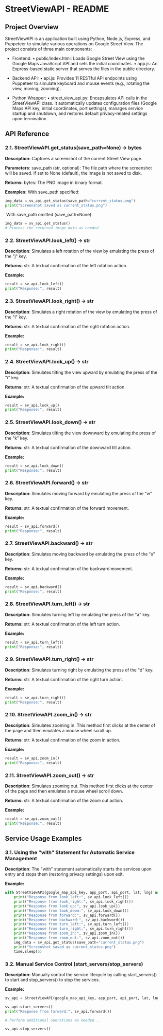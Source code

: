 # StreetViewAPI - README

## Project Overview

StreetViewAPI is an application built using Python, Node.js, Express, and Puppeteer to simulate various operations on Google Street View. The project consists of three main components:

  - Frontend:
      • public/index.html: Loads Google Street View using the Google Maps JavaScript API and sets the initial coordinates.
      • app.js: An Express-based static server that serves the files in the public directory.
  
  - Backend API:
      • api.js: Provides 11 RESTful API endpoints using Puppeteer to simulate keyboard and mouse events (e.g., rotating the view, moving, zooming).
  
  - Python Wrapper:
      • street_view_api.py: Encapsulates API calls in the StreetViewAPI class. It automatically updates configuration files (Google Maps API key, initial coordinates, port settings), manages service startup and shutdown, and restores default privacy-related settings upon termination.

## API Reference

### 2.1. StreetViewAPI.get_status(save_path=None) → bytes

**Description:**
Captures a screenshot of the current Street View page.

**Parameters:**
    save_path (str, optional): The file path where the screenshot will be saved. If set to None (default), the image is not saved to disk.

**Returns:**
    bytes: The PNG image in binary format.

**Examples:**
    With save_path specified:

```python
img_data = sv_api.get_status(save_path="current_status.png")
print("Screenshot saved as current_status.png")
```

​    With save_path omitted (save_path=None):

```python
img_data = sv_api.get_status()
# Process the returned image data as needed
```


### 2.2. StreetViewAPI.look_left() → str
**Description:**
Simulates a left rotation of the view by emulating the press of the "j" key.

**Returns:**
    str: A textual confirmation of the left rotation action.

**Example:**

```python
result = sv_api.look_left()
print("Response:", result)
```


### 2.3. StreetViewAPI.look_right() → str
**Description:**
Simulates a right rotation of the view by emulating the press of the "l" key.

**Returns:**
    str: A textual confirmation of the right rotation action.

**Example:**

```python
result = sv_api.look_right()
print("Response:", result)
```


### 2.4. StreetViewAPI.look_up() → str
**Description:**
Simulates tilting the view upward by emulating the press of the "i" key.

**Returns:**
    str: A textual confirmation of the upward tilt action.

**Example:**

```python
result = sv_api.look_up()
print("Response:", result)
```


### 2.5. StreetViewAPI.look_down() → str
**Description:**
Simulates tilting the view downward by emulating the press of the "k" key.

**Returns:**
    str: A textual confirmation of the downward tilt action.

**Example:**

```python
result = sv_api.look_down()
print("Response:", result)
```


### 2.6. StreetViewAPI.forward() → str
**Description:**
Simulates moving forward by emulating the press of the "w" key.

**Returns:**
    str: A textual confirmation of the forward movement.

**Example:**

```python
result = sv_api.forward()
print("Response:", result)
```


### 2.7. StreetViewAPI.backward() → str
**Description:**
Simulates moving backward by emulating the press of the "s" key.

**Returns:**
    str: A textual confirmation of the backward movement.

**Example:**

```python
result = sv_api.backward()
print("Response:", result)
```


### 2.8. StreetViewAPI.turn_left() → str
**Description:**
Simulates turning left by emulating the press of the "a" key.

**Returns:**
    str: A textual confirmation of the left turn action.

**Example:**

```python
result = sv_api.turn_left()
print("Response:", result)
```


### 2.9. StreetViewAPI.turn_right() → str
**Description:**
Simulates turning right by emulating the press of the "d" key.

**Returns:**
    str: A textual confirmation of the right turn action.

**Example:**

```python
result = sv_api.turn_right()
print("Response:", result)	
```


### 2.10. StreetViewAPI.zoom_in() → str
**Description:**
Simulates zooming in. This method first clicks at the center of the page and then emulates a mouse wheel scroll up.

**Returns:**
    str: A textual confirmation of the zoom in action.

**Example:**

```python
result = sv_api.zoom_in()
print("Response:", result)
```


### 2.11. StreetViewAPI.zoom_out() → str
**Description:**
Simulates zooming out. This method first clicks at the center of the page and then emulates a mouse wheel scroll down.

**Returns:**
    str: A textual confirmation of the zoom out action.

**Example:**

```python
result = sv_api.zoom_out()
print("Response:", result)
```


## Service Usage Examples

### 3.1. Using the "with" Statement for Automatic Service Management

**Description:**
The "with" statement automatically starts the services upon entry and stops them (restoring privacy settings) upon exit.

**Example:**

```python
with StreetViewAPI(google_map_api_key, app_port, api_port, lat, lng) as sv_api:
    print("Response from look_left:", sv_api.look_left())
    print("Response from look_right:", sv_api.look_right())
    print("Response from look_up:", sv_api.look_up())
    print("Response from look_down:", sv_api.look_down())
    print("Response from forward:", sv_api.forward())
    print("Response from backward:", sv_api.backward())
    print("Response from turn_left:", sv_api.turn_left())
    print("Response from turn_right:", sv_api.turn_right())
    print("Response from zoom_in:", sv_api.zoom_in())
    print("Response from zoom_out:", sv_api.zoom_out())
    img_data = sv_api.get_status(save_path="current_status.png")
    print("Screenshot saved as current_status.png")
    time.sleep(5)
```

### 3.2. Manual Service Control (start_servers/stop_servers)
**Description:**
Manually control the service lifecycle by calling start_servers() to start and stop_servers() to stop the services.

**Example:**

```python
sv_api = StreetViewAPI(google_map_api_key, app_port, api_port, lat, lng)

sv_api.start_servers()
print("Response from forward:", sv_api.forward())

# Perform additional operations as needed...

sv_api.stop_servers()
```